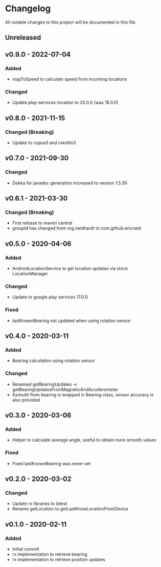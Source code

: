 <!--
SPDX-FileCopyrightText: 2021 Eric Neidhardt
SPDX-License-Identifier: CC-BY-4.0
-->
<!-- markdownlint-disable MD022 MD032 MD024-->
# Changelog
All notable changes to this project will be documented in this file.

## Unreleased
## v0.9.0 - 2022-07-04
### Added
* mapToSpeed to calculate speed from incoming locations
### Changed
* Update play-services-location to 20.0.0 (was 18.0.0)

## v0.8.0 - 2021-11-15
### Changed (Breaking)
* Update to rxjava3 and rxkotlin3

## v0.7.0 - 2021-09-30
### Changed
* Dokka for javadoc generation increased to version 1.5.30

## v0.6.1 - 2021-03-30
### Changed (Breaking)
* First release to maven central
* groupId has changed from org.neidhardt to com.github.ericneid

## v0.5.0 - 2020-04-06
### Added
* AndroidLocationService to get location updates via stock LocationManager
### Changed
* Update to google play services 17.0.0
### Fixed
* lastKnownBearing not updated when using rotation sensor

## v0.4.0 - 2020-03-11
### Added
* Bearing calculation using rotation sensor
### Changed
* Renamed getBearingUpdates -> getBearingUpdatesFromMagneticAndAccelerometer
* Azimuth from bearing is wrapped in Bearing class, sensor accuracy is also provided  

## v0.3.0 - 2020-03-06
### Added
* Helper to calculate average angle, useful to obtain more smooth values
### Fixed
* Fixed lastKnownBearing was never set

## v0.2.0 - 2020-03-02
### Changed
* Update rx libraries to latest
* Rename getLocation to getLastKnowLocationFromDevice

## v0.1.0 - 2020-02-11
### Added
* Initial commit
* rx implementation to retrieve bearing
* rx implementation to retrieve position updates

